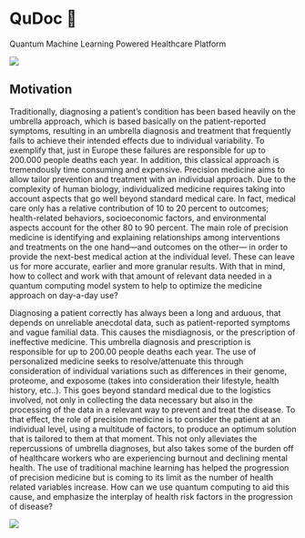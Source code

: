 # QuDoc &#x1F537;
Quantum Machine Learning Powered Healthcare Platform

  ![](https://github.com/sahajoydeep2002/Medical-Diagnosis-Healthcare-Platform/blob/main/1635084481681.png)



## Motivation
Traditionally, diagnosing a patient’s condition has been based heavily on the umbrella approach, which is based basically on the patient-reported symptoms, resulting in an umbrella diagnosis and treatment that frequently fails to achieve their intended effects due to individual variability. To exemplify that, just in Europe these failures are responsible for up to 200.000 people deaths each year. In addition, this classical approach is tremendously time consuming and expensive. Precision medicine aims to allow tailor prevention and treatment with an individual approach. Due to the complexity of human biology, individualized medicine requires taking into account aspects that go well beyond standard medical care. In fact, medical care only has a relative contribution of 10 to 20 percent to outcomes; health-related behaviors, socioeconomic factors, and environmental aspects account for the other 80 to 90 percent. The main role of precision medicine is identifying and explaining relationships among interventions and treatments on the one hand—and outcomes on the other— in order to provide the next-best medical action at the individual level. These can leave us for more accurate, earlier and more granular results. With that in mind, how to collect and work with that amount of relevant data needed in a quantum computing model system to help to optimize the medicine approach on day-a-day use?

Diagnosing a patient correctly has always been a long and arduous, that depends on unreliable anecdotal data, such as patient-reported symptoms and vague familial data. This causes the misdiagnosis, or the prescription of ineffective medicine. This umbrella diagnosis and prescription is responsible for up to 200.00 people deaths each year. The use of personalized medicine seeks to resolve/attenuate this through consideration of individual variations such as differences in their genome, proteome, and exposome (takes into consideration their lifestyle, health history, etc..). This goes beyond standard medical due to the logistics involved, not only in collecting the data necessary but also in the processing of the data in a relevant way to prevent and treat the disease. To that effect, the role of precision medicine is to consider the patient at an individual level, using a multitude of factors, to produce an optimum solution that is tailored to them at that moment. This not only alleviates the repercussions of umbrella diagnoses, but also takes some of the burden off of healthcare workers who are experiencing burnout and declining mental health. The use of traditional machine learning has helped the progression of precision medicine but is coming to its limit as the number of health related variables increase. How can we use quantum computing to aid this cause, and emphasize the interplay of health risk factors in the progression of disease?

  

  ![](https://github.com/sahajoydeep2002/Medical-Diagnosis-Healthcare-Platform/blob/main/Screen%2520Shot%25202021-05-30%2520at%25204.02.02%2520PM.png)


